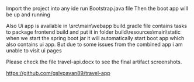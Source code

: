  Import the project into any ide
 run Bootstrap.java file
 Then the boot app will be up and running
 
 Also Ui app is available in \src\main\webapp
 build.gradle file contains tasks to package frontend build and put it in folder build\resources\main\static
 when we start the spring boot jar it will automatically start boot app which also contains ui app.
 But due to some issues from the combined app i am unable to visit ui pages
 
 Please check the file travel-api.docx to see the final artifact screenshots.
 
 
 https://github.com/gslvpavan89/travel-app
 
 
